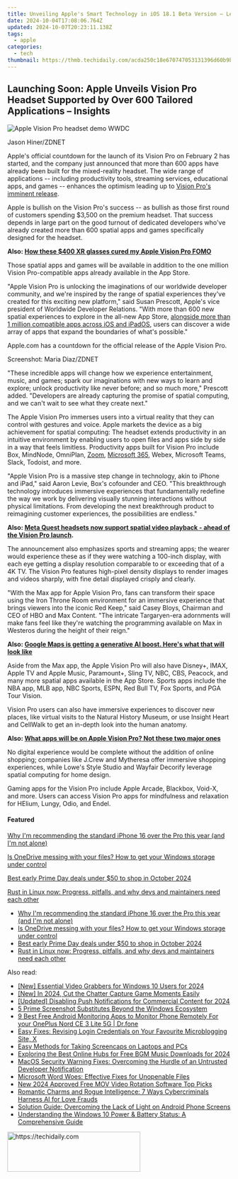 ```yaml
---
title: Unveiling Apple's Smart Technology in iOS 18.1 Beta Version – Learn How to Participate Today!
date: 2024-10-04T17:08:06.764Z
updated: 2024-10-07T20:23:11.138Z
tags:
  - apple
categories:
  - tech
thumbnail: https://thmb.techidaily.com/acda250c18e670747053131396d60b9bcac1591759ba5c6ff305d48d55d3846c.jpg
---
```


## Launching Soon: Apple Unveils Vision Pro Headset Supported by Over 600 Tailored Applications – Insights

![Apple Vision Pro headset demo WWDC](https://www.zdnet.com/a/img/resize/e39870cc9ab7a9e7405c55b5137cfdbeaa9124df/2023/06/05/205b8231-4557-40dc-99c9-aaf77a8fce56/img-8793.jpg?auto=webp&width=1280)

Jason Hiner/ZDNET

Apple's official countdown for the launch of its Vision Pro on February 2 has started, and the company just announced that more than 600 apps have already been built for the mixed-reality headset. The wide range of applications -- including productivity tools, streaming services, educational apps, and games -- enhances the optimism leading up to [Vision Pro's imminent release](https://apple.sjv.io/c/159047/435031/7613?&sharedid=zdnet&partnerpropertyid=1980086&u=https%3A%2F%2Fwww.apple.com%2Fshop%2Fbuy-vision%2Fapple-vision-pro&subId1=subid%5Fvalue).

Apple is bullish on the Vision Pro's success -- as bullish as those first round of customers spending $3,500 on the premium headset. That success depends in large part on the good turnout of dedicated developers who've already created more than 600 spatial apps and games specifically designed for the headset. 

**Also: [How these $400 XR glasses cured my Apple Vision Pro FOMO](https://www.zdnet.com/article/how-these-400-xr-glasses-cured-my-apple-vision-pro-fomo/)**

Those spatial apps and games will be available in addition to the one million Vision Pro-compatible apps already available in the App Store. 

"Apple Vision Pro is unlocking the imaginations of our worldwide developer community, and we're inspired by the range of spatial experiences they've created for this exciting new platform," said Susan Prescott, Apple's vice president of Worldwide Developer Relations. "With more than 600 new spatial experiences to explore in the all-new App Store, [alongside more than 1 million compatible apps across iOS and iPadOS](https://www.zdnet.com/article/iphone-and-ipad-apps-will-be-in-vision-pro-app-store-by-default/), users can discover a wide array of apps that expand the boundaries of what's possible."

Apple.com has a countdown for the official release of the Apple Vision Pro.

Screenshot: Maria Diaz/ZDNET

"These incredible apps will change how we experience entertainment, music, and games; spark our imaginations with new ways to learn and explore; unlock productivity like never before; and so much more," Prescott added. "Developers are already capturing the promise of spatial computing, and we can't wait to see what they create next."

The Apple Vision Pro immerses users into a virtual reality that they can control with gestures and voice. Apple markets the device as a big achievement for spatial computing: The headset extends productivity in an intuitive environment by enabling users to open files and apps side by side in a way that feels limitless. Productivity apps built for Vision Pro include Box, MindNode, OmniPlan, [Zoom](https://www.zdnet.com/article/zoom-is-coming-to-the-vision-pro-headset-and-your-meetings-could-get-weird/), [Microsoft 365](https://www.zdnet.com/article/apples-vision-pro-to-get-word-excel-and-other-microsoft-365-apps-at-launch/), Webex, Microsoft Teams, Slack, Todoist, and more.

"Apple Vision Pro is a massive step change in technology, akin to iPhone and iPad," said Aaron Levie, Box's cofounder and CEO. "This breakthrough technology introduces immersive experiences that fundamentally redefine the way we work by delivering visually stunning interactions without physical limitations. From developing the next breakthrough product to reimagining customer experiences, the possibilities are endless." 

**Also: [Meta Quest headsets now support spatial video playback - ahead of the Vision Pro launch](https://www.zdnet.com/article/meta-quest-headsets-now-support-spatial-video-playback-ahead-of-vision-pro-launch/).**

The announcement also emphasizes sports and streaming apps; the wearer would experience these as if they were watching a 100-inch display, with each eye getting a display resolution comparable to or exceeding that of a 4K TV. The Vision Pro features high-pixel density displays to render images and videos sharply, with fine detail displayed crisply and clearly. 

"With the Max app for Apple Vision Pro, fans can transform their space using the Iron Throne Room environment for an immersive experience that brings viewers into the iconic Red Keep," said Casey Bloys, Chairman and CEO of HBO and Max Content. "The intricate Targaryen-era adornments will make fans feel like they're watching the programming available on Max in Westeros during the height of their reign." 

**Also: [Google Maps is getting a generative AI boost. Here's what that will look like](https://www.zdnet.com/article/google-maps-is-getting-a-generative-ai-boost-heres-what-that-will-look-like/)**

Aside from the Max app, the Apple Vision Pro will also have Disney+, IMAX, Apple TV and Apple Music, Paramount+, Sling TV, NBC, CBS, Peacock, and many more spatial apps available in the App Store. Sports apps include the NBA app, MLB app, NBC Sports, ESPN, Red Bull TV, Fox Sports, and PGA Tour Vision.

Vision Pro users can also have immersive experiences to discover new places, like virtual visits to the Natural History Museum, or use Insight Heart and CellWalk to get an in-depth look into the human anatomy. 

**Also: [What apps will be on Apple Vision Pro? Not these two major ones](https://www.zdnet.com/article/what-apps-will-be-on-apple-vision-pro-not-these-two-major-ones/)**

No digital experience would be complete without the addition of online shopping; companies like J.Crew and Mytheresa offer immersive shopping experiences, while Lowe's Style Studio and Wayfair Decorify leverage spatial computing for home design. 

Gaming apps for the Vision Pro include Apple Arcade, Blackbox, Void-X, and more. Users can access Vision Pro apps for mindfulness and relaxation for HElium, Lungy, Odio, and Endel. 

#### Featured

[Why I'm recommending the standard iPhone 16 over the Pro this year (and I'm not alone)](https://www.zdnet.com/article/why-im-recommending-the-standard-iphone-16-over-the-pro-this-year-and-im-not-alone/ "Why I'm recommending the standard iPhone 16 over the Pro this year (and I'm not alone)")

[Is OneDrive messing with your files? How to get your Windows storage under control](https://www.zdnet.com/article/is-onedrive-messing-with-your-files-how-to-get-your-windows-storage-under-control/ "Is OneDrive messing with your files? How to get your Windows storage under control")

[Best early Prime Day deals under $50 to shop in October 2024](https://www.zdnet.com/article/best-early-prime-day-deals-under-50/ "Best early Prime Day deals under $50 to shop in October 2024")

[Rust in Linux now: Progress, pitfalls, and why devs and maintainers need each other](https://www.zdnet.com/article/rust-in-linux-now-progress-pitfalls-and-why-devs-and-maintainers-need-each-other/ "Rust in Linux now: Progress, pitfalls, and why devs and maintainers need each other")

* [Why I'm recommending the standard iPhone 16 over the Pro this year (and I'm not alone)](https://www.zdnet.com/article/why-im-recommending-the-standard-iphone-16-over-the-pro-this-year-and-im-not-alone/ "Why I'm recommending the standard iPhone 16 over the Pro this year (and I'm not alone)")
* [Is OneDrive messing with your files? How to get your Windows storage under control](https://www.zdnet.com/article/is-onedrive-messing-with-your-files-how-to-get-your-windows-storage-under-control/ "Is OneDrive messing with your files? How to get your Windows storage under control")
* [Best early Prime Day deals under $50 to shop in October 2024](https://www.zdnet.com/article/best-early-prime-day-deals-under-50/ "Best early Prime Day deals under $50 to shop in October 2024")
* [Rust in Linux now: Progress, pitfalls, and why devs and maintainers need each other](https://www.zdnet.com/article/rust-in-linux-now-progress-pitfalls-and-why-devs-and-maintainers-need-each-other/ "Rust in Linux now: Progress, pitfalls, and why devs and maintainers need each other")

<ins class="adsbygoogle"
     style="display:block"
     data-ad-format="autorelaxed"
     data-ad-client="ca-pub-7571918770474297"
     data-ad-slot="1223367746"></ins>

<ins class="adsbygoogle"
     style="display:block"
     data-ad-client="ca-pub-7571918770474297"
     data-ad-slot="8358498916"
     data-ad-format="auto"
     data-full-width-responsive="true"></ins>

<span class="atpl-alsoreadstyle">Also read:</span>
<div><ul>
<li><a href="https://on-screen-recording.techidaily.com/new-essential-video-grabbers-for-windows-10-users-for-2024/"><u>[New] Essential Video Grabbers for Windows 10 Users for 2024</u></a></li>
<li><a href="https://digital-screen-recording.techidaily.com/new-in-2024-cut-the-chatter-capture-game-moments-easily/"><u>[New] In 2024, Cut the Chatter Capture Game Moments Easily</u></a></li>
<li><a href="https://facebook-clips.techidaily.com/updated-disabling-push-notifications-for-commercial-content-for-2024/"><u>[Updated] Disabling Push Notifications for Commercial Content for 2024</u></a></li>
<li><a href="https://win11-tips.techidaily.com/5-prime-screenshot-substitutes-beyond-the-windows-ecosystem/"><u>5 Prime Screenshot Substitutes Beyond the Windows Ecosystem</u></a></li>
<li><a href="https://android-location.techidaily.com/9-best-free-android-monitoring-apps-to-monitor-phone-remotely-for-your-oneplus-nord-ce-3-lite-5g-drfone-by-drfone-virtual/"><u>9 Best Free Android Monitoring Apps to Monitor Phone Remotely For your OnePlus Nord CE 3 Lite 5G | Dr.fone</u></a></li>
<li><a href="https://technical-tips.techidaily.com/easy-fixes-revising-login-credentials-on-your-favourite-microblogging-site-x/"><u>Easy Fixes: Revising Login Credentials on Your Favourite Microblogging Site, X</u></a></li>
<li><a href="https://technical-tips.techidaily.com/easy-methods-for-taking-screencaps-on-laptops-and-pcs/"><u>Easy Methods for Taking Screencaps on Laptops and PCs</u></a></li>
<li><a href="https://sound-tweaking.techidaily.com/exploring-the-best-online-hubs-for-free-bgm-music-downloads-for-2024/"><u>Exploring the Best Online Hubs for Free BGM Music Downloads for 2024</u></a></li>
<li><a href="https://technical-tips.techidaily.com/macos-security-warning-fixes-overcoming-the-hurdle-of-an-untrusted-developer-notification/"><u>MacOS Security Warning Fixes: Overcoming the Hurdle of an Untrusted Developer Notification</u></a></li>
<li><a href="https://technical-tips.techidaily.com/microsoft-word-woes-effective-fixes-for-unopenable-files/"><u>Microsoft Word Woes: Effective Fixes for Unopenable Files</u></a></li>
<li><a href="https://ai-driven-video-production.techidaily.com/new-2024-approved-free-mov-video-rotation-software-top-picks/"><u>New 2024 Approved Free MOV Video Rotation Software Top Picks</u></a></li>
<li><a href="https://tech-revival.techidaily.com/romantic-charms-and-rogue-intelligence-7-ways-cybercriminals-harness-ai-for-love-frauds/"><u>Romantic Charms and Rogue Intelligence: 7 Ways Cybercriminals Harness AI for Love Frauds</u></a></li>
<li><a href="https://technical-tips.techidaily.com/solution-guide-overcoming-the-lack-of-light-on-android-phone-screens/"><u>Solution Guide: Overcoming the Lack of Light on Android Phone Screens</u></a></li>
<li><a href="https://technical-tips.techidaily.com/understanding-the-windows-10-power-and-battery-status-a-comprehensive-guide/"><u>Understanding the Windows 10 Power & Battery Status: A Comprehensive Guide</u></a></li>
</ul></div>

<!-- affiliate ads begin -->
<a href="https://aligracehair.sjv.io/c/5597632/1934183/19272" target="_top" id="1934183">
  <img src="//a.impactradius-go.com/display-ad/19272-1934183" border="0" alt="https://techidaily.com" width="300" height="90"/>
</a>
<img height="0" width="0" src="https://aligracehair.sjv.io/i/5597632/1934183/19272" style="position:absolute;visibility:hidden;" border="0" />
<!-- affiliate ads end -->

